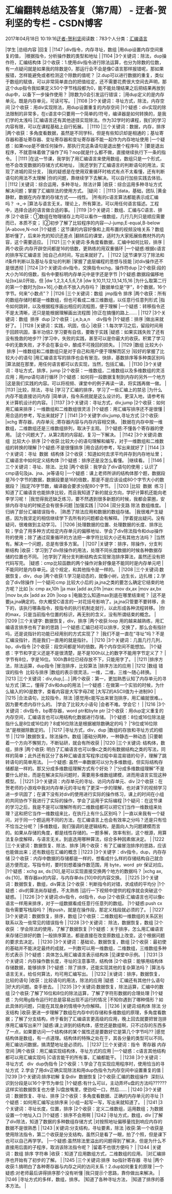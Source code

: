 
# 汇编翻转总结及答复（第7周） - 迂者-贺利坚的专栏 - CSDN博客

2017年04月18日 10:19:16[迂者-贺利坚](https://me.csdn.net/sxhelijian)阅读数：783个人分类：[汇编语言																](https://blog.csdn.net/sxhelijian/article/category/6698546)





|学生
|总结内容
|回复
|
|1147
|div指令，内存寻址，数组
|用dup设置内存空间重复的值，
|根据指令，分析操作数的类型和地址
|
|1104
|3个关键词：除法，dup操作符，汇编结构体
|2个收获：1.使用div指令进行除法运算，也分为除数的位数，有一点疑问就是如果我的除数是0，那运行会不会是像C语言那样报错呢，那如果报错，怎样能避免或者检测这个除数的值呢？
|2.dup可以进行数据的重复，类似于数组的赋值，可以非常简单直白的把值给定，还不需要花费很大空间去声明，那这个dup指令我如果定义50个字节栈段都为0，能不能处理结果之后把结果再放到dup中，以备下一步操作使用？
|除数为0会引发运行错误；
|用dup定义的是内存单元。既是内存单元，可读可写。
|
|1108
|3个关键词：寻址方式，除法，内存空间
|2个收获：用div实现除法，用dup设置重复的内存空间
|1个疑惑：div实现的除法限制的非常多，在c语言中只要用一个简单的/符号，编译器是如何转换的，是我们学的太浅吗
|汇编语言还有其他途径实现除法。作为32学时的课程，我们的学习内容有限，可以在课程基础上自行拓展。
|
|1110
|三个关键词：数据，内存，排序
|两个收获：多角度看数据，虽然是不同学科，但是有些知识却是相通的；基址寄存器和基址寄存器、变址寄存器和变址寄存器不能一起作为内存地址使用
|一个疑惑：如果nop是不做任何操作，那执行完这条语句是退出整个程序吗？
|要是退出程序，不就意味着做了操作了吗？nop就是什么都不做，直接继续执行下一条的指令。
|
|1111
|在这一节课，我学到了用汇编语言来使用数组，数组只是一个形式，他不会改变数据的存储方式和地址，
|我还学到了汇编语言的判断语句的用法，实现了进城的双分支，
|我的疑惑是在使用双重循环时格式有点不太看懂，还有判断语句的用法不太理解
|你的问题，靠继续学下去解决。可以自行加些实践去体验。
|
|1112
|关键词：综合运用，多种寻址，除法计算
|收获：综合运用多种寻址方式解决问题；掌握了汇编除法的使用方式。
|疑问：
|
|1113
|data，基础，团队
|黄金静默，数据在内存里的存储方式——线性。
|所有的c语言算法都能表示成汇编吗？ →_→
|算法与语言无关。理论上，所有算法，可以用任何语言描述。工程中，选择合适的语言做合适的事。
|
|1119
|3个关键词：数组、汇编与C语言、排序
|2个收获：①数组在物理储存上均可以看作一维数组，几行几列只是顺应需要而已，本质不变；
|②初步了解了比较程序的内容—J-jump,E-equal,B-below
|A-above,N-not
|1个疑惑：这节课的内容好像和上周布置的视频没啥关系？数组那听懂了，后来补充的知识还差点
|翻转后的课堂，适时为大家拓展些教材外的内容，这个需要适应。
|
|1121
|三个关键词:多角度看数据，汇编中如何比较，排序
|两个收获:内存开辟空间都是16的倍数，更熟练的用双重循环
|一个疑惑:根据c语言的排序写汇编语言
|给自己点时间，写出来就好了。
|
|1122
|这节课学习了除法和if条件判断以及基址与变址的判断
|掌握了底层编程的思想与技能
|对div操作还不是很透彻
|
|1124
|3个关键词:div指令，交换指令xchg，操作符dup
|2个收获:段的大小为16的倍数，指令中要标明内存单元中是字还是字节
|1个疑惑:数据段偏移地址[bx]从0开始，但
|dw 1,2,3,4,5,6,7,8
|dw 9,10,11,12,13,14,15,16
|为什么取第二行的第一个数时为[bx+16],小数点不放入内存吗？
|数据单位是“字”，8个数据，16个字节。何来“小数点”？
|
|1126
|三个关键词：数组  jmp指令 排序
|两个收获：所有的数组存储时都是一维数组，但也可看成二维三维数组，以任意行任意列形式
|指令如何跳转，以及根据程序画出相应的流程图，便于理解
|一个疑惑：转移指令还不是太清晰，还只是能根据理解画出流程图
|你正在搞懂的路上……
|
|1127
|3个关键词：数组  排序  dup
|2个收获：j,e,b,a,n     div指令
|1个疑惑：排序
|做出来就好了。
|
|1128
|关键词：实践，巩固，信心
|收获：1.每次学习之后，留段时间用于回顾巩固，事半功倍2.学习要有自信，要敢于实践
|疑惑：如果实践失败了还有没有挽救的地步??
|学习中，失败的实践，甚至可以是你最大的收获。积累了学习中的无数失败，才不会在事业中，酿成不可挽回的损失。
|
|1129
|数组 比较大小  排序
|一维数组和二维数组只是对于自己和用户便于理解而区分
|较好的掌握了比较大小的语句
|用汇编语言写的排序也会有冒泡，快排，基数排序等多种类区别吗
|算法就在那里，用任何语言都可以去实现，当然，包括汇编。
|
|1130
|3个关键词：寻址方式，排序，jump
|2个收获：一维数组，二维数组以及多维数组的灵活应用；用jmp语句进行循环
|1个疑惑：如何将一段数据复制到内存的另外一个地方
|这是我们实践的内容。可以将视频、课堂中的例子再读一读，将实践再做一做。
|
|1131
|比较，除法，寻址
|学习了汇编的排序，学习了一些汇编上的禁忌
|为什么内存不能直接访问内存
|简单讲，指令系统就是这么设计的。更深入地，请参考有关计算机设计的内容。
|
|1137
|3个关键词：寻址方式，div,jump
|2个收获：如何用汇编来排序；一维数组和二维数组很灵活
|1个疑惑：用汇编写排序还不是很懂
|用合适的参考，写出来就好了
|
|1141
|3个关键字:div,jump,寻址方式
|2个收获:
|xchg 寄存器，内存单元 ;寄存器内容与内存内容相交换。
|数据在内存中按一维数组，二维数组还是三维数组排列，取决于主观。
|1个疑惑:不懂各个寄存器的使用。
|这个问题大了，从第2周的内容起，复习一下解决。
|
|1142
|3个关键词:数组  比较大小 排序
|2个收获:比较大小的语句理解和编写，对于一维数组和二维数组的转换的理解
|1个疑惑:不是很懂排序
|用合适的参考，写出来就好了
|
|1144
|3个关键词：寻址  数据  结构体
|2个收获：知道如何去求平均并存到内存地址里；汇编语言中如何定义结构体
|1个疑惑：排序还是没怎么看懂。
|继续看。
|
|1146
|三个关键词：寻址、除法、比较
|两个收获：我学会了div语句的使用；认识了cmp语句及ja、jna、je等语句
|一个疑惑：课上老师所讲的结构体那个题，数据段是76个字节的数据，数据段要是16的倍数，那是不是应该设成80个字节大小的数据段？
|指定76字节数，编译器会要求分配80个字节。
|
|1203
|比较  数据  练习
|知道了汇编语言也能排序比较，而且我知道了新的就业方向，学好计算机还能向老李学习呢！
|我觉得我还缺乏练习，要不然遇到很多新题的时候，我都会蒙圈，安排内存寻址的时候还会有很多问题
|加强实践
|
|1204
|双分支路 除法 数组维度。
|归纳了部分汇编错误指令，
|熟悉了除法应用和数据的数组存储。
|我很难产生疑惑，因为我坚定的相信继续学下去所有的问题都会有解释。
|学着提出疑问。没有疑问，很难做到主动学习。
|
|1206
|处理数据的位置、处理数据的长度、排序比较；学会了用多种方式给定内存单元的偏移地址、学会了div除法指令和dup操作符的使用；除了通过双重循环的方法把一串字符比较大小还有其他方法吗？
|当然有。解决一个问题，总是有很多方案。
|
|1207
|关键字：排序，除操作，分支判断结构
|收获：学习到了div除操作的用法，处理不同长度数据的时候各种数据存储的位置也不同。
|也学到了用分支判断结构去实现冒泡排序算法，虽然还没有把代码写完。
|疑惑：cmp比较函数的两个操作对象好像是不能同时是内存单元吧
|不能同时是内存单元。这个规定，和其他指令是一样的。
|
|1208
|三个关键词:数据恢复，div，dup
|两个收获:1.学习是动态的，就像小树，边生长，边扎根；2.学会了div除操作
|一个疑问:cmp 比较大小后的 ja,jna之类的要怎么确定它结束的地方呢？比如
|s: cmp ax,10h
|ja max
|add ax,01h
|max: mov dx,ax
|mov ax,bx
|mov bx,dx
|add ax 20h
|loop s
|电脑怎么知道max到底在哪里结束呢？
|这不是要ja,jna确定的。你大概受C语言的一对花括号影响了。ja,jna只管要不要转移，余下的，该执行哪条指令，按指令的执行机制走就行，以此形成各种流程转移。
|你的max，只是当前指令位置的标识，再无别的含义，没有所谓结束的概念。
|
|1209
|三个关键字: 数据恢复，div，排序
|两个收获:loop 用的越来越熟练，用汇编语言排序也有了新的思路
|一个疑惑:汇编已经可以排序，交换了，那么会有指针吗，还是说指针的功能已经用别的方式实现了？
|我们不是一直在“寻址”吗？不是汇编没指针，而是我们一直用的就是指针。
|
|1210
|3个关键词：几面几行几列，bp，div指令
|2个收获：段空间都是16的倍数。两个内存空间不能想加。
|1个疑惑：字节和字定义还是不是很清楚，是不是100h以上的数字不能用字节定义了？
|字节有8位，字是16位。100h靠8位已经存放不下，只能用字了。
|
|1211
|排序方法，除法运算，dup指令
|冒泡排序，比较算法
|排序方法的应用
|
|1212
|数组 错误的指令  比较与排序
|数组的表示很灵活，一维，二维，三维～随心转换。
|
|1213
|三个关键词：div,dup,[...]
|两个收获：第一，更加熟悉认知了内存单元的寻址方式
|第二，懂得了div和dup的用法
|一个疑惑：在做第一个实验的时候，为什么输入的90是数字，查看内容是大写字母Z呢
|大写Z的ASCII值为十进制90
|
|1215
|合法语句，比较指令，除法
|感觉用c能写出来冒泡排序，用汇编就很难。。因为要考虑内存什么的。
|学会了比较大小语句
|会者不难。学会它！
|
|1216
|3个关键词：div指令，bp寄存器，word ptr和byte ptr
|2个收获：用dup定义重复的内存空间，汇编语言也可以用结构化数据进行存储。
|1个疑惑：8位或16位除法是指什么是8位或16位的？8或16位除法是根据被除数确定的吗？
|“8位或16位除法”是根据除数定的。
|
|1217
|寻址方式，div，dup
|数组的存放和寻址方式的细节
|
|1219
|数据恢复。除法操作。数组
|基础分两种，一种静态一种动态
|只要朝着一个方向不懈努力，不断钻研，就会有所收获
|
|1220
|三个关键词: 结构体，数组，排序
|两个收获: 明白了汇编语言也可以像c之类的有数据结构之类的写法，同样的简单；此外还有区分了各种汇编语言写程序过程中易混易错的句子，理解了跳转语句的简单用法。
|一个疑惑: 虽然一串数据可以分为多维数组，但实际结构存储都是一样的。那又分成多维数组理解方式有个好处？
|“分成多维数组理解”不是要什么好处，而是在解决实际问题时，需要用多维数组建模，进而用语言实现这种模型。
|
|1221
|3个关键词：内存单元的寻址、访问内存单元、div
|2个收获：在贺老师的小游戏中我对内存单元的寻址有了更深一步的理解，也对课下的视频学习进一步巩固了；在课下没有对div的使用进行实际的操作练习，课上的时间在小组的共同协作下我进行了实际的操作，学会了运用于实际编程
|1个疑问：在这节课的学习之后，我是不是可以理解所有的二维数组都可以把它们当作一维数组来处理？这和把它当作一维数组来比，在执行上有什么区别吗？
|一直以来我有一个疑问，对于同一个题运用不同的方法，在汇编语言上也会有效率之分吗？还是只有恰不恰当之分呢？
|多维数组，我们强调的是逻辑结构，是面向人为问题建模而言的。如果从存储的角度，都是线性存储的。一题多解，效率有别，这个根源，用算法复杂度解释，与语言无关。到底选用哪种算法，综合多种因素做决定。
|
|1222
|三个关键词：数据恢复、除法、排序
|两个收获：有了汇编冒泡排序的思路，应该也能做出来；还有数组在汇编的概念
|
|1223
|3个关键字：div指令，dup，内存存储
|2个收获：内存中数据的存储都是一样的，想看成什么样的存储结构自己就合适方便而定。写指令时，要时刻想着操作数范围，用 byte，word  ptr 保证对应。
|1个疑惑：xchg ax, ds:[10],是可以实现直接交换两个地方的数据吗？
|xchg ax, ds:[10]，寄存器ax的内容，与内存单ds:[10]中的内容交换。
|
|1225
|3个关键词：数据恢复，数组，div算法
|2个收获：判断指令的对错，求成绩的平均分
|1个疑惑：div的算法尚存疑惑，不太熟练
|运行一下视频中提供的程序就会突破这个疑惑。
|
|1226
|3个关键词:div指令，dd指令，dup
|2个收获:汇编语言也可以像c语言一样用来排序，对于一组数据看成任意行任意列的数组。
|1个疑惑:push cx指令需要写栈段吗？
|有push，就是在操作段，那定义栈段就必须的了。
|
|1227
|3个关键词：数据恢复，排序，数组
|2个收获：二维数组和一维数组的关系区别联系以及一些常见的错误指令
|
|1228
|3个关键词： 除法，数据恢复，数组
|2个收获 ：学会除法的使用，了解了数据恢复
|1个疑惑：关于排序，怎么用汇编语言来存储已排好的数
|一般排序算法，都是直接在改变原数组上改变。这个根据问题的要求去决定。
|
|1230
|3个关键词：基础论，数据恢复，数组
|2个收获：最初使的基础并不能决定最终的成就，一列数可以用一维数组，二维数组，三维数组多种形式表示
|1个疑惑：具体怎么用汇编语言表示结构体
|见课堂中示例。
|
|1231
|3个关键词：内存操作数长度，寻址的注意事项，结构体
|2个收获：能够用结构体存储数据，能够排序
|1个疑惑：除了排序，还能实现其他的复杂算法吗？
|算法与语言无关。给任何算法，均可用汇编写出。
|
|1232
|关键词：排序，数据恢复，比较的语句
|收获：比较语句的用法，除法的应用
|疑惑 ：汇编还有其他什么语句
|好大的问题。查手册去。
|
|1235
|3个关键词:数据恢复，除法运算，汇编中的数组
|2个收获:了解了16位和8位的除法运算，了解了字符形数据的合理处理
|1个疑惑：为何用g指令运行时总是容易出现不运行的情况
|不知你遇到了哪种情形？如此具体的问题，只能在其现身的情境中为你解释。
|
|1236
|关键词:结构体 除法 分支结构
|收获:更进一步理解了数组在内存中的存储和多维数组的原理，多角度看数据；了解了分支结构，终于看到了汇编语言更高级的应用，晚上回去就要把冒泡排序用汇编写出来??
|疑惑:课上讲到的结构体，感觉还是数组啊，只不过存的东西多了一点，如果要访问一个结构体的某个属性还是要数好它是第几个字节吗??
|感觉结构体是数组，有一点道理。结构体的特殊之处在于，其各分量的类型可以不同。用汇编访问数据，搞清楚地址是必须的。
|
|1237
|三个关键词：指令  寄存器 内存空间
|两个收获：用汇编实现结构体，寻址方式的应用
|一个疑惑：c语言其他结构都可以用汇编实现吗
|C语言能干的所有事，汇编都能干。
|
|1238
|3个关键词：寻址方式   div  dup伪指令
|2个收获：1.学会了在实现应用程序时，使用恰当的寻址方式  2.学会了用div正确实现除法和用dup伪指令为内存空间中设置重复的值
|
|1239
|3个关键词:排序初解 复杂div  数据恢复
|2个收获:汇编的数组操作  深刻认识到分段是以16个字节为单位
|1个疑惑:有什么可以，主动弄坏u盘的方法吗??????这样实验数据恢复也方便
|U盘放嘴里，使劲咬一口，然后……
|
|1240
|3个关键词：数据恢复、寻址、排序
|2个收获：多角度看数据、正确的内存单元的寻址
|1个疑惑：如何用汇编写出排序来
|小组一起写一写，写出来就知道了。
|
|1241
|3个关键词：寻址长度，位置，排序
|2个收获：定义二维数组，运用数组；为数据设置一个地址入口
|1个疑惑：排序不会用啊
|
|1242
|寻址方式，数组，div
|了解了div除法，知道了数据的多种数组存储方式
|对按照地址偏移量找到响应内存的数据不是很熟悉
|
|1243
|关键词:分支结构，寻址要素，除法
|收获:第一个收获是使用除法指令，第二个收获是分支结构，虽然只是看了一眼，拍了个照，但是课下也可以自己再学学。
|一个疑惑:虽然除法里溢出的问题得到了解决，但是为什么不直接用后面的子程序，取消该除法指令呢？
|留着不也很方便吗？
|
|1244
|关键词：数组 排序 字符串
|收获：知道了应用数组方式，二维数组的应用。
|对汇编排序也开始有了初步的了解。
|
|1245
|三个关键词:排序  bp指针寄存器  寻址
|两个收获:1.搞明白了各种寄存器与内存之间的访问关系！2.dup如何重复的原理
|一个疑惑:对老师最后讲得排序那个没有听懂
|我只提示个思路，靠你做出来解决。
|
|1246
|寻址方式的多样，数组，排序。
|知道了各种寻址方法，
|知道了排序的基本方法。
|


